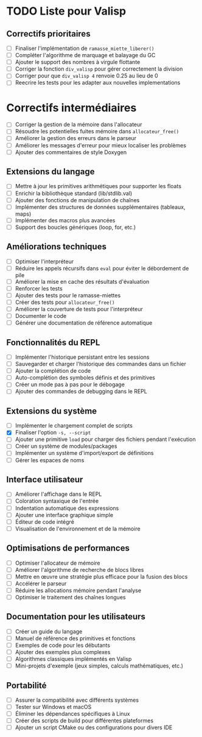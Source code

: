 # TODO Liste pour Valisp

## Correctifs prioritaires
- [ ] Finaliser l'implémentation de `ramasse_miette_liberer()`
- [ ] Compléter l'algorithme de marquage et balayage du GC
- [ ] Ajouter le support des nombres à virgule flottante
- [ ] Corriger la fonction `div_valisp` pour gérer correctement la division
- [ ] Corriger pour que `div_valisp 4` renvoie 0.25 au lieu de 0
- [ ] Reecrire les tests pour les adapter aux nouvelles implementations

# Correctifs intermédiaires
- [ ] Corriger la gestion de la mémoire dans l'allocateur
- [ ] Résoudre les potentielles fuites mémoire dans `allocateur_free()`
- [ ] Améliorer la gestion des erreurs dans le parseur
- [ ] Améliorer les messages d'erreur pour mieux localiser les problèmes
- [ ] Ajouter des commentaires de style Doxygen

## Extensions du langage
- [ ] Mettre à jour les primitives arithmétiques pour supporter les floats
- [ ] Enrichir la bibliothèque standard (lib/stdlib.val)
- [ ] Ajouter des fonctions de manipulation de chaînes
- [ ] Implémenter des structures de données supplémentaires (tableaux, maps)
- [ ] Implémenter des macros plus avancées
- [ ] Support des boucles génériques (loop, for, etc.)

## Améliorations techniques
- [ ] Optimiser l'interpréteur
- [ ] Réduire les appels récursifs dans `eval` pour éviter le débordement de pile
- [ ] Améliorer la mise en cache des résultats d'évaluation
- [ ] Renforcer les tests
- [ ] Ajouter des tests pour le ramasse-miettes
- [ ] Créer des tests pour `allocateur_free()`
- [ ] Améliorer la couverture de tests pour l'interpréteur
- [ ] Documenter le code
- [ ] Générer une documentation de référence automatique

## Fonctionnalités du REPL
- [ ] Implémenter l'historique persistant entre les sessions
- [ ] Sauvegarder et charger l'historique des commandes dans un fichier
- [ ] Ajouter la complétion de code
- [ ] Auto-complétion des symboles définis et des primitives
- [ ] Créer un mode pas à pas pour le débogage
- [ ] Ajouter des commandes de debugging dans le REPL

## Extensions du système
- [ ] Implémenter le chargement complet de scripts
- [x] Finaliser l'option `-s, --script`
- [ ] Ajouter une primitive `load` pour charger des fichiers pendant l'exécution
- [ ] Créer un système de modules/packages
- [ ] Implémenter un système d'import/export de définitions
- [ ] Gérer les espaces de noms

## Interface utilisateur
- [ ] Améliorer l'affichage dans le REPL
- [ ] Coloration syntaxique de l'entrée
- [ ] Indentation automatique des expressions
- [ ] Ajouter une interface graphique simple
- [ ] Éditeur de code intégré
- [ ] Visualisation de l'environnement et de la mémoire

## Optimisations de performances
- [ ] Optimiser l'allocateur de mémoire
- [ ] Améliorer l'algorithme de recherche de blocs libres
- [ ] Mettre en œuvre une stratégie plus efficace pour la fusion des blocs
- [ ] Accélérer le parseur
- [ ] Réduire les allocations mémoire pendant l'analyse
- [ ] Optimiser le traitement des chaînes longues

## Documentation pour les utilisateurs
- [ ] Créer un guide du langage
- [ ] Manuel de référence des primitives et fonctions
- [ ] Exemples de code pour les débutants
- [ ] Ajouter des exemples plus complexes
- [ ] Algorithmes classiques implémentés en Valisp
- [ ] Mini-projets d'exemple (jeux simples, calculs mathématiques, etc.)

## Portabilité
- [ ] Assurer la compatibilité avec différents systèmes
- [ ] Tester sur Windows et macOS
- [ ] Éliminer les dépendances spécifiques à Linux
- [ ] Créer des scripts de build pour différentes plateformes
- [ ] Ajouter un script CMake ou des configurations pour divers IDE